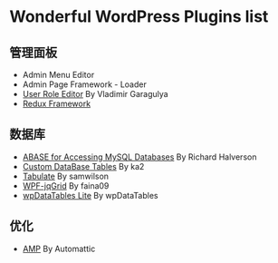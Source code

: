 # Wonderful WordPress Plugins list

## 管理面板
- Admin Menu Editor
- Admin Page Framework - Loader
- [User Role Editor](https://wordpress.org/plugins/user-role-editor/) By Vladimir Garagulya
- [Redux Framework](https://github.com/reduxframework/redux-framework)

## 数据库
- [ABASE for Accessing MySQL Databases](https://wordpress.org/plugins/abase/) By Richard Halverson
- [Custom DataBase Tables](https://wordpress.org/plugins/custom-database-tables/) By ka2
- [Tabulate](https://wordpress.org/plugins/tabulate/) By samwilson
- [WPF-jqGrid](https://cn.wordpress.org/plugins/wp-fjqgrid/) By faina09
- [wpDataTables Lite](https://wordpress.org/plugins/wpdatatables/) By wpDataTables

## 优化
- [AMP](https://wordpress.org/plugins/amp/) By Automattic

